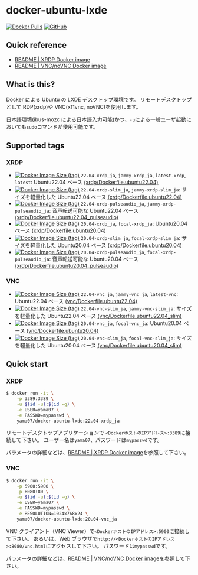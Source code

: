 # docker-ubuntu-lxde

[![Docker Pulls](https://img.shields.io/docker/pulls/yama07/docker-ubuntu-lxde?style=for-the-badge)](https://hub.docker.com/r/yama07/docker-ubuntu-lxde)
[![GitHub](https://img.shields.io/github/license/yama07/docker-ubuntu-lxde?style=for-the-badge)](https://github.com/yama07/docker-ubuntu-lxde)

## Quick reference

- [README | XRDP Docker image](https://github.com/yama07/docker-ubuntu-lxde/blob/master/xrdp/README.md)
- [README | VNC/noVNC Docker image](https://github.com/yama07/docker-ubuntu-lxde/blob/master/vnc/README.md)

## What is this?

Docker による Ubuntu の LXDE デスクトップ環境です。
リモートデスクトップとして RDP(xrdp)や VNC(x11vnc, noVNC)を使用します。

日本語環境(ibus-mozc による日本語入力可能)かつ、`-u`による一般ユーザ起動においても`sudo`コマンドが使用可能です。

## Supported tags

### XRDP

- [![Docker Image Size (tag)](https://img.shields.io/docker/image-size/yama07/docker-ubuntu-lxde/22.04-xrdp_ja?style=flat-square)](https://hub.docker.com/r/yama07/docker-ubuntu-lxde/tags?name=22.04-xrdp_ja)
  `22.04-xrdp_ja`, `jammy-xrdp_ja`, `latest-xrdp`, `latest`: Ubuntu22.04 ベース [(xrdp/Dockerfile.ubuntu22.04)](https://github.com/yama07/docker-ubuntu-lxde/blob/master/xrdp/Dockerfile.ubuntu22.04)
- [![Docker Image Size (tag)](https://img.shields.io/docker/image-size/yama07/docker-ubuntu-lxde/22.04-xrdp-slim_ja?style=flat-square)](https://hub.docker.com/r/yama07/docker-ubuntu-lxde/tags?name=22.04-xrdp-slim_ja)
  `22.04-xrdp-slim_ja`, `jammy-xrdp-slim_ja`: サイズを軽量化した Ubuntu22.04 ベース [(xrdp/Dockerfile.ubuntu22.04)](https://github.com/yama07/docker-ubuntu-lxde/blob/master/xrdp/Dockerfile.ubuntu22.04)
- [![Docker Image Size (tag)](https://img.shields.io/docker/image-size/yama07/docker-ubuntu-lxde/22.04-xrdp-pulseaudio_ja?style=flat-square)](https://hub.docker.com/r/yama07/docker-ubuntu-lxde/tags?name=22.04-xrdp-pulseaudio_ja)
  `22.04-xrdp-pulseaudio_ja`, `jammy-xrdp-pulseaudio_ja`: 音声転送可能な Ubuntu22.04 ベース [(xrdp/Dockerfile.ubuntu22.04_pulseaudio)](https://github.com/yama07/docker-ubuntu-lxde/blob/master/xrdp/Dockerfile.ubuntu22.04_pulseaudio)
- [![Docker Image Size (tag)](https://img.shields.io/docker/image-size/yama07/docker-ubuntu-lxde/20.04-xrdp_ja?style=flat-square)](https://hub.docker.com/r/yama07/docker-ubuntu-lxde/tags?name=20.04-xrdp_ja)
  `20.04-xrdp_ja`, `focal-xrdp_ja`: Ubuntu20.04 ベース [(xrdp/Dockerfile.ubuntu20.04)](https://github.com/yama07/docker-ubuntu-lxde/blob/master/xrdp/Dockerfile.ubuntu20.04)
- [![Docker Image Size (tag)](https://img.shields.io/docker/image-size/yama07/docker-ubuntu-lxde/20.04-xrdp-slim_ja?style=flat-square)](https://hub.docker.com/r/yama07/docker-ubuntu-lxde/tags?name=20.04-xrdp-slim_ja)
  `20.04-xrdp-slim_ja`, `focal-xrdp-slim_ja`: サイズを軽量化した Ubuntu20.04 ベース [(xrdp/Dockerfile.ubuntu20.04)](https://github.com/yama07/docker-ubuntu-lxde/blob/master/xrdp/Dockerfile.ubuntu20.04)
- [![Docker Image Size (tag)](https://img.shields.io/docker/image-size/yama07/docker-ubuntu-lxde/20.04-xrdp-pulseaudio_ja?style=flat-square)](https://hub.docker.com/r/yama07/docker-ubuntu-lxde/tags?name=20.04-xrdp-pulseaudio_ja)
  `20.04-xrdp-pulseaudio_ja`, `focal-xrdp-pulseaudio_ja`: 音声転送可能な Ubuntu20.04 ベース [(xrdp/Dockerfile.ubuntu20.04_pulseaudio)](https://github.com/yama07/docker-ubuntu-lxde/blob/master/xrdp/Dockerfile.ubuntu20.04_pulseaudio)

### VNC

- [![Docker Image Size (tag)](https://img.shields.io/docker/image-size/yama07/docker-ubuntu-lxde/22.04-vnc_ja?style=flat-square)](https://hub.docker.com/r/yama07/docker-ubuntu-lxde/tags?name=22.04-vnc_ja)
  `22.04-vnc_ja`, `jammy-vnc_ja`, `latest-vnc`: Ubuntu22.04 ベース [(vnc/Dockerfile.ubuntu22.04)](https://github.com/yama07/docker-ubuntu-lxde/blob/master/vnc/Dockerfile.ubuntu22.04)
- [![Docker Image Size (tag)](https://img.shields.io/docker/image-size/yama07/docker-ubuntu-lxde/22.04-vnc-slim_ja?style=flat-square)](https://hub.docker.com/r/yama07/docker-ubuntu-lxde/tags?name=22.04-vnc-slim_ja)
  `22.04-vnc-slim_ja`, `jammy-vnc-slim_ja`: サイズを軽量化した Ubuntu22.04 ベース [(vnc/Dockerfile.ubuntu22.04_slim)](https://github.com/yama07/docker-ubuntu-lxde/blob/master/vnc/Dockerfile.ubuntu22.04)
- [![Docker Image Size (tag)](https://img.shields.io/docker/image-size/yama07/docker-ubuntu-lxde/20.04-vnc_ja?style=flat-square)](https://hub.docker.com/r/yama07/docker-ubuntu-lxde/tags?name=20.04-vnc_ja)
  `20.04-vnc_ja`, `focal-vnc_ja`: Ubuntu20.04 ベース [(vnc/Dockerfile.ubuntu20.04)](https://github.com/yama07/docker-ubuntu-lxde/blob/master/vnc/Dockerfile.ubuntu20.04)
- [![Docker Image Size (tag)](https://img.shields.io/docker/image-size/yama07/docker-ubuntu-lxde/20.04-vnc-slim_ja?style=flat-square)](https://hub.docker.com/r/yama07/docker-ubuntu-lxde/tags?name=20.04-vnc-slim_ja)
  `20.04-vnc-slim_ja`, `focal-vnc-slim_ja`: サイズを軽量化した Ubuntu20.04 ベース [(vnc/Dockerfile.ubuntu20.04_slim)](https://github.com/yama07/docker-ubuntu-lxde/blob/master/vnc/Dockerfile.ubuntu20.04)

## Quick start

### XRDP

```sh
$ docker run -it \
    -p 3389:3389 \
    -u $(id -u):$(id -g) \
    -e USER=yama07 \
    -e PASSWD=mypasswd \
    yama07/docker-ubuntu-lxde:22.04-xrdp_ja
```

リモートデスクトップアプリケーションで `<DockerホストのIPアドレス>:3389`に接続して下さい。
ユーザー名は`yama07`、パスワードは`mypasswd`です。

パラメータの詳細などは、[README | XRDP Docker image](https://github.com/yama07/docker-ubuntu-lxde/blob/master/xrdp/README.md)を参照して下さい。

### VNC

```sh
$ docker run -it \
    -p 5900:5900 \
    -p 8080:80 \
    -u $(id -u):$(id -g) \
    -e USER=yama07 \
    -e PASSWD=mypasswd \
    -e RESOLUTION=1024x768x24 \
    yama07/docker-ubuntu-lxde:20.04-vnc_ja
```

VNC クライアント（VNC Viewer）で`<DockerホストのIPアドレス>:5900`に接続して下さい。
あるいは、Web ブラウザで`http://<DockerホストのIPアドレス>:8080/vnc.html`にアクセスして下さい。
パスワードは`mypasswd`です。

パラメータの詳細などは、[README | VNC/noVNC Docker image](https://github.com/yama07/docker-ubuntu-lxde/blob/master/vnc/README.md)を参照して下さい。
